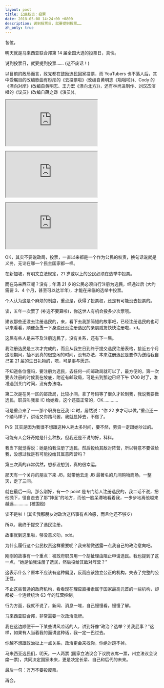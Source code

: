 ```yaml
---
layout: post
title: 公民权责：投票
date: 2018-05-08 14:24:00 +0800
description: 说到投票日，就要提到投票……
zh_only: true
---
```

各位。

明天就是马来西亚联合邦第 14 届全国大选的投票日，真快。

说到投票日，就要提到投票…… (这不废话！)

以目前的政局而言，政党都在鼓励选民回家投票，而 YouTubers 也不落人后，其中受瞩目的改编歌曲有彤彤的《去投票啦》(改编自黄明志《啪啪啪》)、Cody 的《漂向对岸》(改编自黄明志、王力宏《漂向北方》)，还有林尚进制作、刘汉杰演唱的《议员》(改编自薛之谦《演员》)。

<p><iframe class="yt" src="https://www.youtube.com/embed/yeHxbG-S6lQ"></iframe></p>

<p><iframe class="yt" src="https://www.youtube.com/embed/4XlRbiGZiqo"></iframe></p>

<p><iframe class="yt" src="https://www.youtube.com/embed/Vg1EVLns-Z4"></iframe></p>

OK，其实不要说政局，投票，一直以来都是一个作为公民的权责，换句话说就是义务，无论在哪一个民主国家都一样。

在新加坡，有明文立法规定，21 岁或以上的公民必须在选举中投票。

而在马来西亚呢？没有；年满 21 岁的公民必须自行注册为选民，经通过后 (大约需要 3、4 个月，甚至可以达半年)，才能在来临的选举中投票。

个人认为这是个麻烦的制度，重点是，获得了投票权，还是有可能没去投票的。

诶，五年一次罢了 (补选不要算啦)，你这世人有机会投多少次票哦。

建议那些还没去注册选民的，来，看下去我那简短的故事吧，已经注册选民的也可以来看看，顺便怂恿一下身边还没注册选民的亲朋戚友快快注册啦，xd。

这届有些人是来不及注册选民了，没有关系，还有下一届。

我注册选民是三次才完成的，而且从我生日到终于提交选民注册表格，接近五个月这段期间，抽不到真的很空闲的时间，没有办法，本来注册选民是要作为送给我自己第 21 届的生日礼物的，嗯，可是事与愿违。

不知道各位懂吗，要注册为选民，去任何一间邮政局就可以了，最方便的，第一次要去注册的时候我在坡底，附近有邮政局，可是去到那边已经下午 1700 时了，准准遇到关门时间，没有办法咯。

第二次是在另一区的邮政局，比较小间，拿了号码等了很久才轮到我，我说我要做选民，职员叫我拿 IC 给她看，这个还蛮正常的，OK…………

可是重点来了——那个职员在还我 IC 时，居然说：“你 22 岁才可以做。”重点还一个踏马样子，讲话又你踏马酱，我就显掉去，不做了。

P/S: 其实是因为我很不想跟这种人耗太多时间，要不然，劳资一定跟她吵过的。

可能有人会好奇她是什么种族，但我还是不说的好，科科。

我当下就觉得说：她是怕我注册了选民，然后投给其敌对阵营，所以特意不要做给我，没想过我是有可能投给其属意阵营吗？

第三次真的非常偶然，想都没想到，真的很幸运。

那天有一个关丹的朋友下来 JB，就带他去走 JB 最著名的几间购物商场，一整天，走了三间。

就在最后一间，那么刚好，有一个 point 是专门给人注册选民的，我二话不说，把他抛下，径自走去了那“神圣”的地方，而他一脸呆滞地看着我，一步步地离他越来越远………… (被围殴)

诶不是啦！(其实我那朋友对政治这档事有点冷感，而且他还不够岁)

所以，我终于提交了选民注册。

故事就到这里啦，够没意义叻，xdd。

为什么履行这个公民权责这样重要呢？我来稍微透露一点我自己的政治意向吧。

刚刚的故事有一个重点：被政府职员用一个胡扯理由阻止申请选民。我也提到了这一点，“她是怕我注册了选民，然后投给其敌对阵营？”

这表示什么？原本不应该有这种偏见，反而应该独立公正的机构，失去了完整的公正性。

不止这些普通的政府机构，看看现在理应直接隶属于国家最高元首的一些机构，却都被一个连续统治 63 年的阵营控制。

行为方面，我就不说了，新闻、消息一堆，自己慢慢看，慢慢了解。

马来西亚联合邦，非常需要一次政治洗牌。

我在这边顺便干一下某些讲风凉话的人，讲到好像“政治？选举？关我屁事？”这样，如果有人当着我的面讲这种话，我一定一巴过去。

你越不想跟政治扯上一点关系，政治更会来找你，你绝对跑不掉。

马来西亚选民们，明天，一人两票 (国家立法议会下议院议席一票，州立法议会议席一票)，共同决定国家未来，更是决定长辈、自己和后代的未来。

最后一句：万万不要投废票。

再会。